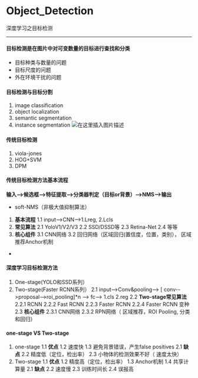 # Object_Detection
深度学习之目标检测


----
####   目标检测是在图片中对可变数量的目标进行查找和分类
-   目标种类与数量的问题
-   目标尺度的问题
-   外在环境干扰的问题
####   目标检测与目标分割
1.  image classification
2. object localization
3. semantic segmentation
4.  instance segmentation
![在这里插入图片描述](https://img-blog.csdnimg.cn/2019092707111276.png?x-oss-process=image/watermark,type_ZmFuZ3poZW5naGVpdGk,shadow_10,text_aHR0cHM6Ly9ibG9nLmNzZG4ubmV0L3ptamFtZXMyMDAw,size_16,color_FFFFFF,t_70)

####   传统目标检测
1. viola-jones
2. HOG+SVM
3. DPM

####  传统目标检测方法基本流程
**输入-->候选框-->特征提取-->分类器判定（目标or背景）-->NMS-->输出**
-  soft-NMS（非极大值抑制算法）
1. **基本流程**
1.1 input-->CNN-->1.Lreg, 2.Lcls
2. **常见算法**
2.1  YoloV1/V2/V3
2.2 SSD/DSSD等
2.3 Retina-Net
2.4 等等
3.  **核心组件**
3.1  CNN网络
3.2  回归网络（区域回归(置信度，位置，类别）， 区域推荐Anchor机制
- 
####  深度学习目标检测方法
1.  One-stage(YOLO和SSD系列）
2. Two-stage(Faster RCNN系列）
2.1  input-->Conv&pooling--> [ conv-->proposal-->roi_pooling]*n --> fc--> 1.cls  2.reg
2.2  **Two-stage常见算法**
  2.2.1 RCNN
  2.2.2 Fast RCNN
  2.2.3 Faster RCNN
  2.2.4 Faster RCNN 变种
 2.3  **核心组件**
 2.3.1  CNN网络
 2.3.2  RPN网络（ 区域推荐，ROI Pooling, 分类和回归）
  
####  one-stage VS Two-stage
1.  one-stage
  1.1  **优点**
  1.2  速度快
  1.3  避免背景错误，产生false positives
  2.1 **缺点**
  2.2  精度低（定位，检出率）
  2.3 小物体的检测效果不好（ 速度太快）
2.  Two-stage
1.1 **优点**
1.2  精度高（定位，检出率）
1.3  Anchor机制
1.4  共享计算量
2.1 **缺点**
2.2  速度慢
2.3  训练时间长
2.4  误报高


